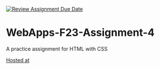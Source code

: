 [![Review Assignment Due Date](https://classroom.github.com/assets/deadline-readme-button-24ddc0f5d75046c5622901739e7c5dd533143b0c8e959d652212380cedb1ea36.svg)](https://classroom.github.com/a/4tKarLeg)
# WebApps-F23-Assignment-4
A practice assignment for HTML with CSS

<a href="file:///C:/Users/s556142/OneDrive%20-%20nwmissouri.edu/Desktop/webapps-repos/44563-webapps-f23-assignment4-Divya-Sarvepalli/playpart.html">Hosted at</a>
